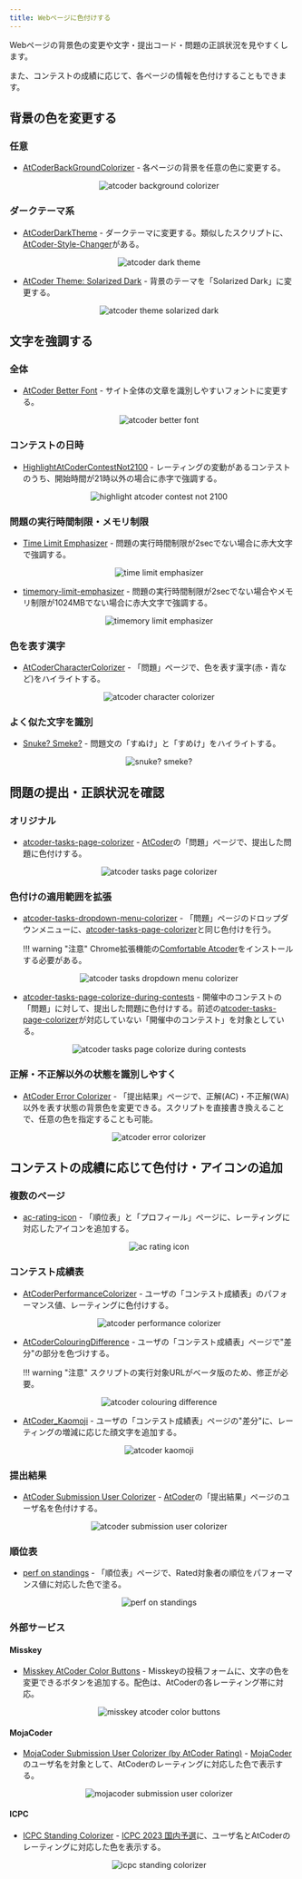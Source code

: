 ```yaml
---
title: Webページに色付けする
---
```


Webページの背景色の変更や文字・提出コード・問題の正誤状況を見やすくします。

また、コンテストの成績に応じて、各ページの情報を色付けすることもできます。

## 背景の色を変更する

### 任意

- [AtCoderBackGroundColorizer](https://greasyfork.org/ja/scripts/377844-atcoderbackgroundcolorizer) - 各ページの背景を任意の色に変更する。

    <div align="center">
      <img loading = "lazy" src="../../images/userscript/atcoder_background_colorizer.png" alt="atcoder background colorizer">
    </div>

### ダークテーマ系

- [AtCoderDarkTheme](https://greasyfork.org/ja/scripts/388076-atcoderdarktheme) - ダークテーマに変更する。類似したスクリプトに、[AtCoder-Style-Changer](https://greasyfork.org/ja/scripts/429929-atcoder-style-changer)がある。

    <div align="center">
      <img loading = "lazy" src="../../images/userscript/atcoder_dark_theme.png" alt="atcoder dark theme">
    </div>

- [AtCoder Theme: Solarized Dark](https://greasyfork.org/ja/scripts/423564-atcoder-theme-solarized-dark) - 背景のテーマを「Solarized Dark」に変更する。

    <div align="center">
      <img loading = "lazy" src="../../images/userscript/atcoder_theme_solarized_dark.png" alt="atcoder theme solarized dark">
    </div>

## 文字を強調する

### 全体

- [AtCoder Better Font](https://greasyfork.org/ja/scripts/464188-atcoder-better-font) - サイト全体の文章を識別しやすいフォントに変更する。

    <div align="center">
      <img loading = "lazy" src="../../images/userscript/atcoder_better_font.png" alt="atcoder better font">
    </div>

### コンテストの日時

- [HighlightAtCoderContestNot2100](https://greasyfork.org/en/scripts/426911-highlightatcodercontestnot2100) - レーティングの変動があるコンテストのうち、開始時間が21時以外の場合に赤字で強調する。

    <div align="center">
      <img loading = "lazy" src="../../images/userscript/highlight_atcoder_contest_not_2100.png" alt="highlight atcoder contest not 2100">
    </div>

### 問題の実行時間制限・メモリ制限

- [Time Limit Emphasizer](https://greasyfork.org/ja/scripts/406381-time-limit-emphasizer) - 問題の実行時間制限が2secでない場合に赤大文字で強調する。

    <div align="center">
      <img loading = "lazy" src="../../images/userscript/time_limit_emphasizer.png" alt="time limit emphasizer">
    </div>

- [timemory-limit-emphasizer](https://greasyfork.org/ja/scripts/480675-timemory-limit-emphasizer) - 問題の実行時間制限が2secでない場合やメモリ制限が1024MBでない場合に赤大文字で強調する。

    <div align="center">
      <img loading = "lazy" src="../../images/userscript/timemory_limit_emphasizer.png" alt="timemory limit emphasizer">
    </div>

### 色を表す漢字

- [AtCoderCharacterColorizer](https://greasyfork.org/ja/scripts/429815-atcodercharactercolorizer) - 「問題」ページで、色を表す漢字(赤・青など)をハイライトする。

    <div align="center">
      <img loading = "lazy" src="../../images/userscript/atcoder_character_colorizer.png" alt="atcoder character colorizer">
    </div>

### よく似た文字を識別

- [Snuke? Smeke?](https://greasyfork.org/ja/scripts/377622-snuke-smeke) - 問題文の「すぬけ」と「すめけ」をハイライトする。

    <div align="center">
      <img loading = "lazy" src="../../images/userscript/snuke_smeke.png" alt="snuke? smeke?">
    </div>

## 問題の提出・正誤状況を確認

### オリジナル

- [atcoder-tasks-page-colorizer](https://greasyfork.org/ja/scripts/380404-atcoder-tasks-page-colorizer) - [AtCoder](https://atcoder.jp/)の「問題」ページで、提出した問題に色付けする。

    <div align="center">
      <img loading = "lazy" src="../../images/userscript/atcoder_tasks_page_colorizer.jpg" alt="atcoder tasks page colorizer">
    </div>

### 色付けの適用範囲を拡張

- [atcoder-tasks-dropdown-menu-colorizer](https://greasyfork.org/ja/scripts/444170-atcoder-tasks-dropdown-menu-colorizer) - 「問題」ページのドロップダウンメニューに、[atcoder-tasks-page-colorizer](https://greasyfork.org/ja/scripts/380404-atcoder-tasks-page-colorizer)と同じ色付けを行う。

    !!! warning "注意"
        Chrome拡張機能の[Comfortable Atcoder](https://chrome.google.com/webstore/detail/comfortable-atcoder/ipmmkccdccnephfilbjdnmnfcbopbpaj?hl=ja&gl=UA)をインストールする必要がある。

  <div align="center">
    <img loading = "lazy" src="../../images/userscript/atcoder_tasks_dropdown_menu_colorizer.png" alt="atcoder tasks dropdown menu colorizer">
  </div>

- [atcoder-tasks-page-colorize-during-contests](https://greasyfork.org/ja/scripts/426049-atcoder-tasks-page-colorize-during-contests) - 開催中のコンテストの「問題」に対して、提出した問題に色付けする。前述の[atcoder-tasks-page-colorizer](https://greasyfork.org/ja/scripts/380404-atcoder-tasks-page-colorizer)が対応していない「開催中のコンテスト」を対象としている。

    <div align="center">
      <img loading = "lazy" src="../../images/userscript/atcoder_tasks_page_colorize_during_contests.png" alt="atcoder tasks page colorize during contests">
    </div>

### 正解・不正解以外の状態を識別しやすく

- [AtCoder Error Colorizer](https://greasyfork.org/ja/scripts/478281-atcoder-error-colorizer) - 「提出結果」ページで、正解(AC)・不正解(WA)以外を表す状態の背景色を変更できる。スクリプトを直接書き換えることで、任意の色を指定することも可能。

    <div align="center">
      <img loading = "lazy" src="../../images/userscript/atcoder_error_colorizer.png" alt="atcoder error colorizer">
    </div>

## コンテストの成績に応じて色付け・アイコンの追加

### 複数のページ

- [ac-rating-icon](https://greasyfork.org/ja/scripts/444140-ac-rating-icon) - 「順位表」と「プロフィール」ページに、レーティングに対応したアイコンを追加する。

    <div align="center">
      <img loading = "lazy" src="../../images/userscript/ac_rating_icon.png" alt="ac rating icon">
    </div>

### コンテスト成績表

- [AtCoderPerformanceColorizer](https://greasyfork.org/ja/scripts/371693-atcoderperformancecolorizer) - ユーザの「コンテスト成績表」のパフォーマンス値、レーティングに色付けする。

    <div align="center">
      <img loading = "lazy" src="../../images/userscript/atcoder_performance_colorizer.png" alt="atcoder performance colorizer">
    </div>

- [AtCoderColouringDifference](https://greasyfork.org/ja/scripts/371703-atcodercolouringdifference) - ユーザの「コンテスト成績表」ページで"差分"の部分を色づけする。

    !!! warning "注意"
        スクリプトの実行対象URLがベータ版のため、修正が必要。

    <div align="center">
      <img loading = "lazy" src="../../images/userscript/atcoder_colouring_difference.png" alt="atcoder colouring difference">
    </div>

- [AtCoder_Kaomoji](https://greasyfork.org/ja/scripts/449980-atcoder-kaomoji) - ユーザの「コンテスト成績表」ページの"差分"に、レーティングの増減に応じた顔文字を追加する。

    <div align="center">
      <img loading = "lazy" src="../../images/userscript/atcoder_kaomoji.png" alt="atcoder kaomoji">
    </div>

### 提出結果

- [AtCoder Submission User Colorizer](https://greasyfork.org/ja/scripts/397710-atcoder-submission-user-colorizer) - [AtCoder](https://atcoder.jp/)の「提出結果」ページのユーザ名を色付けする。

    <div align="center">
      <img loading = "lazy" src="../../images/userscript/atcoder_submission_user_colorizer.png" alt="atcoder submission user colorizer">
    </div>

### 順位表

- [perf on standings](https://greasyfork.org/ja/scripts/422106-perf-on-standings) - 「順位表」ページで、Rated対象者の順位をパフォーマンス値に対応した色で塗る。

    <div align="center">
      <img loading = "lazy" src="../../images/userscript/perf_on_standings.png" alt="perf on standings">
    </div>

### 外部サービス

#### Misskey

- [Misskey AtCoder Color Buttons](https://greasyfork.org/ja/scripts/470709-misskey-atcoder-color-buttons) -  Misskeyの投稿フォームに、文字の色を変更できるボタンを追加する。配色は、AtCoderの各レーティング帯に対応。

    <div align="center">
      <img loading = "lazy" src="../../images/userscript/misskey_atcoder_color_buttons.png" alt="misskey atcoder color buttons">
    </div>

#### MojaCoder

- [MojaCoder Submission User Colorizer (by AtCoder Rating)](https://greasyfork.org/ja/scripts/475500-mojacoder-submission-user-colorizer-by-atcoder-rating) - [MojaCoder](https://mojacoder.app/)のユーザ名を対象として、AtCoderのレーティングに対応した色で表示する。

    <div align="center">
      <img loading = "lazy" src="../../images/userscript/mojacoder_submission_user_colorizer.png" alt="mojacoder submission user colorizer">
    </div>

#### ICPC

- [ICPC Standing Colorizer](https://github.com/riantkb/icpc_standing_colorizer) - [ICPC 2023 国内予選](https://icpcsec.firebaseapp.com/standings/)に、ユーザ名とAtCoderのレーティングに対応した色を表示する。

    <div align="center">
      <img loading = "lazy" src="../../images/userscript/icpc_standing_colorizer.png" alt="icpc standing colorizer">
    </div>
